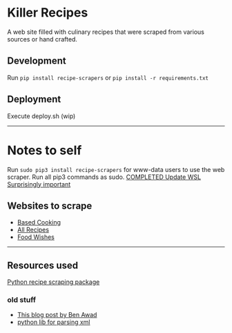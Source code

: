 # Killer Recipes
A web site filled with culinary recipes that were scraped from various sources or hand crafted.

## Development

Run `pip install recipe-scrapers` or `pip install -r requirements.txt`

## Deployment

Execute deploy.sh (wip)

___

# Notes to self
Run `sudo pip3 install recipe-scrapers` for www-data users to use the web scraper. Run all pip3 commands as sudo.
[COMPLETED Update WSL](https://docs.microsoft.com/en-us/windows/wsl/compare-versions)
[Surprisingly important](https://superuser.com/questions/1234766/how-to-use-keyboard-to-navigate-google-search-results-now-that-instant-search-i)

## Websites to scrape
* [Based Cooking](https://based.cooking)
* [All Recipes](https://allrecipes.com)
* [Food Wishes](https://foodwishes.blogspot.com/)

___

## Resources used
[Python recipe scraping package](https://github.com/hhursev/recipe-scrapers)

### old stuff
* [This blog post by Ben Awad](https://www.benawad.com/scraping-recipe-websites/) 
* [python lib for parsing xml](https://docs.python.org/3/library/xml.etree.elementtree.html)
